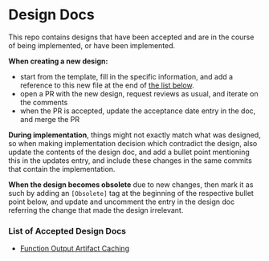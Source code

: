 # Design Docs

This repo contains designs that have been accepted and are in the course of
being implemented, or have been implemented.

**When creating a new design:**
- start from the template, fill in the specific information, and add a
  reference to this new file at the end of
  [the list below](#list-of-accepted-design-docs).
- open a PR with the new design, request reviews as usual, and iterate on the
  comments
- when the PR is accepted, update the acceptance date entry in the doc, and
  merge the PR

**During implementation**, things might not exactly match what was designed, so
when making implementation decision which contradict the design, also update
the contents of the design doc, and add a bullet point mentioning this in the
updates entry, and include these changes in the same commits that contain the
implementation.

**When the design becomes obsolete** due to new changes, then mark it as such
by adding an `[Obsolete]` tag at the beginning of the respective bullet point
below, and update and uncomment the entry in the design doc referring the
change that made the design irrelevant.

### List of Accepted Design Docs

- [Function Output Artifact Caching](function_output_artifact_caching.md)
